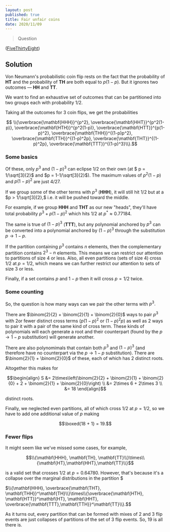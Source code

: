 ```yaml
---
layout: post
published: true
title: Fair unfair coins
date: 2020/11/09
---
```


>Question

<!--more-->

([FiveThirtyEight](URL))

## Solution

Von Neumann's probabilistic coin flip rests on the fact that the probability of $\mathbf{HT}$ and the probability of $\mathbf{TH}$ are both equal to $p(1-p).$ But it ignores two outcomes — $\mathbf{HH}$ and $\mathbf{TT}.$ 

We want to find an exhaustive set of outcomes that can be partitioned into two groups each with probability $1/2.$

Taking all the outcomes for $3$ coin flips, we get the probabilities

$$ \\{\overbrace{\mathbf{HHH}}^{p^2}, \overbrace{\mathbf{HHT}}^{p^2(1-p)}, \overbrace{\mathbf{HTH}}^{p^2(1-p)}, \overbrace{\mathbf{HTT}}^{p(1-p)^2}, \overbrace{\mathbf{THH}}^{(1-p)p^2}, \overbrace{\mathbf{TTH}}^{(1-p)^2p}, \overbrace{\mathbf{THT}}^{(1-p)^2p}, \overbrace{\mathbf{TTT}}^{(1-p)^3}\\}.$$

### Some basics

Of these, only $p^3$ and $(1-p)^3$ can eclipse $1/2$ on their own (at $ p = 1/\sqrt[3]{2}$ and $p = 1-1/\sqrt[3]{2}$). The maximum values of $p^2(1-p)$ and $p(1-p)^2$ are just $4/27.$ 

If we group some of the other terms with $p^3$ ($\mathbf{HHH}$), it will still hit $1/2$ but at a $p > 1/\sqrt[3]{2},$ i.e. it will be pushed toward the middle. 

For example, if we group $\mathbf{HHH}$ and $\mathbf{THT}$ as our new "heads", they'll have total probability $p^3 + p(1-p)^2$ which hits $1/2$ at $p^* \approx 0.77184.$

The same is true of $(1-p)^3$ ($\mathbf{TTT}$), but any polynomial anchored by $p^3$ can be converted into a polynomial anchored by $(1-p)^3$ through the substitution $p \rightarrow 1-p.$

If the partition containing $p^3$ contains $n$ elements, then the complementary partition contains $2^3 - n$ elements. This means we can restrict our attention to partitions of size $4$ or less. Also, all even partitions (sets of size $4$) cross $1/2$ at $p=1/2,$ which means we can further restrict our attention to sets of size $3$ or less.

Finally, if a set contains $p$ and $1-p$ then it will cross $p = 1/2$ twice.

### Some counting

So, the question is how many ways can we pair the other terms with $p^3.$

There are $\binom{2}{2} + \binom{2}{1} + \binom{2}{0}$ ways to pair $p^3$ with $2$or fewer distinct cross terms ($p(1-p)^2$ or $(1-p)^2p$) as well as $2$ ways to pair it with a pair of the same kind of cross term. These kinds of polynomials will each generate a root and their counterpart (found by the $p\rightarrow 1-p$ substitution) will generate another. 

There are also polynomimals that contain both $p^3$ and $(1-p)^3$ (and therefore have no counterpart via the $p\rightarrow 1-p$ substitution). There are $\binom{2}{1} + \binom{2}{0}$ of these, each of which has $2$ distinct roots.

Altogether this makes for 

$$\begin{align} 
S &= 2\times\left(\binom{2}{2} + \binom{2}{1} + \binom{2}{0} + 2 + \binom{2}{1} + \binom{2}{0}\right) \\
&= 2\times 6 + 2\times 3 \\
&= 18 
\end{align}$$

distinct roots.

Finally, we neglected even partitions, all of which cross $1/2$ at $p=1/2,$ so we have to add one additional value of $p$ making

$$\boxed{18 + 1} = 19.$$

### Fewer flips

It might seem like we've missed some cases, for example, 

$$\\{\mathbf{HHH}, \mathbf{TH}, \mathbf{TT}\\}\times\\{\mathbf{HT},\mathbf{HHT},\mathbf{TT}\\}$$ 

is a valid set that crosses $1/2$ at $p=0.64780.$ However, that's because it's a collapse over the marginal distributions in the partition $

$\\{\mathbf{HHH}, \overbrace{\mathbf{THT}, \mathbf{THH}}^\mathbf{TH}\\}\times\\{\overbrace{\mathbf{HTH}, \mathbf{HTT}}^\mathbf{HT}, \mathbf{HHT}, \overbrace{\mathbf{TTT},\mathbf{TTH}}^\mathbf{TT}\\}.$$

As it turns out, every partition that can be formed with mixes of $2$ and $3$ flip events are just collapses of partitions of the set of $3$ flip events. So, $19$ is all there is.

<br>
